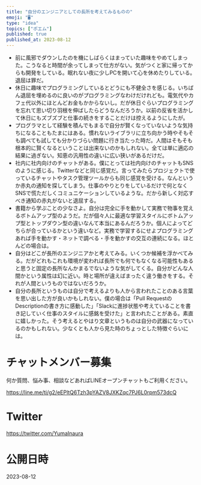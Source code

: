 ```yaml
---
title: "自分のエンジニアとしての長所を考えてみるものの"
emoji: "🖥"
type: "idea"
topics: ["ポエム"]
published: true
published_at: 2023-08-12
---
```




- 前に風邪でダウンしたのを機にしばらくはまっていた趣味をやめてしまった。こうなると時間が余ってしまって仕方がない。気がつくと家に帰ってからも開発をしている。眠れない夜に少しPCを開いて心を休めたりしている。退屈は罪だ。
- 休日に趣味でプログラミングしているとどうにも不健全さを感じる。いちばん退屈を埋めるのに良いのがプログラミングなわけだけれども。電気代やカフェ代以外にほとんどお金もかからないし。だが休日ぐらいプログラミングを忘れて思い切り羽根を伸ばしたらどうなんだろうか。以前の反省を活かして休日にもズブズブと仕事の続きをすることだけは控えるようにしたが。
- プログラマとして経験を積んでもまるで自分が賢くなっていないような気持ちになることもたまにはある。慣れないライブラリに立ち向かう時やそもそも調べても試しても分かりづらい問題に行き当たった時だ。人間はそもそも根本的に賢くなるということは出来ないのかもしれない。全ては単に適応の結果に過ぎない。知恵の汎用性の違いに広い狭いがあるだけだ。
- 社内に社内向けのチャットがある。僕にとっては社内向けのチャットもSNSのように感じる。Twitterなどと同じ感覚だ。言ってみたらプロジェクトで使っているチャットやタスク管理ツールからも同じ感覚を受ける。なんというか赤丸の通知を探してしまう。仕事のやりとりをしているだけで何となくSNSで慌ただしくコミュニケーションしているような。だから新しく対応すべき通知の赤丸がないと退屈する。
- 書籍から学ぶことの少なさよ。自分は完全に手を動かして実務で物事を覚えるボトムアップ型のようだ。だが個々人に最適な学習スタイルにボトムアップ型とトップダウン型の違いなんて本当にあるんだろうか。個人によってどちらが合っているかという違いなど。実務で学習するにせよプログラミングあれば手を動かす・ネットで調べる・手を動かすの交互の連続になる。ほとんどの場合は。
- 自分はどこが長所のエンジニアかと考えてみる。いくつか候補を浮かべてみる。だがどれもこれも環境が変われば長所でも何でもなくなる可能性もあると思うと固定の長所なんかまるでないような気がしてくる。自分がどんな人間かという属性は幻に近い。時と場所が違えばまったく違う働きをする。それが人間というものではないだろうか。
- 自分の長所というものは自分で考えるよりも人から言われたことのある言葉を思い出した方が良いかもしれない。僕の場合は「Pull RequestのDescriptionの書き方に感動した」「Slackに進捗状態や考えていることを書き記していく仕事のスタイルに感銘を受けた」と言われたことがある。素直に嬉しかった。そう考えるとやはり文章というものは自分の武器になっているのかもしれない。少なくとも人から見た時のちょっとした特徴ぐらいには。



# チャットメンバー募集


何か質問、悩み事、相談などあればLINEオープンチャットもご利用ください。

https://line.me/ti/g2/eEPltQ6Tzh3pYAZV8JXKZqc7PJ6L0rpm573dcQ


# Twitter

https://twitter.com/YumaInaura


# 公開日時

2023-08-12
